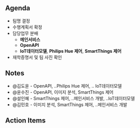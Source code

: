 ## Agenda
- 팀명 결정
- 수행계획서 확정
- 담당업무 분배
  - **메인서비스**
  - **OpenAPI**
  - **IoT데이터모델**, **Philips Hue 제어**, **SmartThings 제어**
- 재학증명서 및 팀 사진 확인

## Notes
- @김도윤 - OpenAPI, ..Philips Hue 제어, .. IoT데이터모델
- @윤수진 - OpenAPI, 이미지 분석, SmartThings 제어
- @설인혜 - SmartThings 제어, ..메인서비스 개발, ..IoT데이터모델
- @김민호 - 이미지 분석, SmartThings 제어, ..메인서비스 개발

## Action Items
